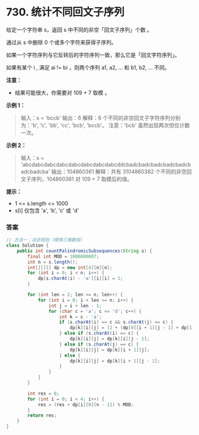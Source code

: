# 730. 统计不同回文子序列
给定一个字符串 s，返回 s 中不同的非空「回文子序列」个数 。

通过从 s 中删除 0 个或多个字符来获得子序列。

如果一个字符序列与它反转后的字符序列一致，那么它是「回文字符序列」。

如果有某个 i , 满足 ai != bi ，则两个序列 a1, a2, ... 和 b1, b2, ... 不同。

__注意：__
- 结果可能很大，你需要对 109 + 7 取模 。
 

__示例 1：__
>输入：s = 'bccb'
输出：6
解释：6 个不同的非空回文子字符序列分别为：'b', 'c', 'bb', 'cc', 'bcb', 'bccb'。
注意：'bcb' 虽然出现两次但仅计数一次。

__示例 2：__
>输入：s = 'abcdabcdabcdabcdabcdabcdabcdabcddcbadcbadcbadcbadcbadcbadcbadcba'
输出：104860361
解释：共有 3104860382 个不同的非空回文子序列，104860361 对 109 + 7 取模后的值。
 

__提示：__
- 1 <= s.length <= 1000
- s[i] 仅包含 'a', 'b', 'c' 或 'd' 

### 答案
```java
// 方法一：动态规划（使用三维数组）
class Solution {
    public int countPalindromicSubsequences(String s) {
        final int MOD = 1000000007;
        int n = s.length();
        int[][][] dp = new int[4][n][n];
        for (int i = 0; i < n; i++) {
            dp[s.charAt(i) - 'a'][i][i] = 1;
        }

        for (int len = 2; len <= n; len++) {
            for (int i = 0; i + len <= n; i++) {
                int j = i + len - 1;
                for (char c = 'a'; c <= 'd'; c++) {
                    int k = c - 'a';
                    if (s.charAt(i) == c && s.charAt(j) == c) {
                        dp[k][i][j] = (2 + (dp[0][i + 1][j - 1] + dp[1][i + 1][j - 1]) % MOD + (dp[2][i + 1][j - 1] + dp[3][i + 1][j - 1]) % MOD) % MOD;
                    } else if (s.charAt(i) == c) {
                        dp[k][i][j] = dp[k][i][j - 1];
                    } else if (s.charAt(j) == c) {
                        dp[k][i][j] = dp[k][i + 1][j];
                    } else {
                        dp[k][i][j] = dp[k][i + 1][j - 1];
                    }
                }
            }
        }

        int res = 0;
        for (int i = 0; i < 4; i++) {
            res = (res + dp[i][0][n - 1]) % MOD;
        }
        return res;
    }
}
```
